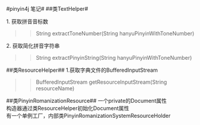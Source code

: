 #pinyin4j 笔记#
##类TextHelper#

1\. 获取拼音音标数  
>>String extractToneNumber(String hanyuPinyinWithToneNumber)  

2\. 获取简化拼音字符串  
>>String extractPinyinString(String hanyuPinyinWithToneNumber)  

##类ResourceHelper##
1\.获取字典文件的BufferedInputStream  
>>BufferedInputStream getResourceInputStream(String resourceName)  

##类PinyinRomanizationResource##
一个private的Document属性  
构造器通过类ResourceHelper初始化Document属性  
有一个单例工厂，内部类PinyinRomanizationSystemResourceHolder  

